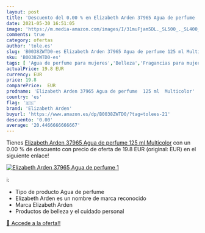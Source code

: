 ```yaml
---
layout: post
title: 'Descuento del 0.00 % en Elizabeth Arden 37965 Agua de perfume  1'
date: 2021-05-30 16:51:05
image: 'https://m.media-amazon.com/images/I/31muFjam5DL._SL500_._SL400_.jpg'
comments: true
category: ofertas
author: 'tole.es'
slug: 'B0038ZWTD0-es Elizabeth Arden 37965 Agua de perfume 125 ml Multicolor'
sku: 'B0038ZWTD0-es'
tags: [ 'Agua de perfume para mujeres','Belleza','Fragancias para mujeres','Perfumes y fragancias','arden','elizabeth','elizabeth arden', ]
actualPrice: 19.8 EUR
currency: EUR
price: 19.8
comparePrice:  EUR
prodname: 'Elizabeth Arden 37965 Agua de perfume  125 ml  Multicolor'
country: 'es'
flag: '🇪🇸'
brand: 'Elizabeth Arden'
buyurl: 'https://www.amazon.es/dp/B0038ZWTD0/?tag=tolees-21'
descuento: '0.00'
average: '20.4466666666667'
---
```


Tienes [Elizabeth Arden 37965 Agua de perfume  125 ml  Multicolor](https://www.amazon.es/dp/B0038ZWTD0/?tag=tolees-21) con un 0.00 % de descuento con precio de oferta de 19.8 EUR (original:  EUR) en el siguiente enlace!

[![Elizabeth Arden 37965 Agua de perfume  1](https://m.media-amazon.com/images/I/31muFjam5DL._SL500_._SL400_.jpg)](https://www.amazon.es/dp/B0038ZWTD0/?tag=tolees-21)

ℹ️:

- Tipo de producto Agua de perfume
- Elizabeth Arden es un nombre de marca reconocido
- Marca Elizabeth Arden
- Productos de belleza y el cuidado personal

[🛒 Accede a la oferta!!](https://www.amazon.es/dp/B0038ZWTD0/?tag=tolees-21)
